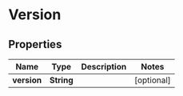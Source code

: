 
# Version

## Properties
Name | Type | Description | Notes
------------ | ------------- | ------------- | -------------
**version** | **String** |  |  [optional]




